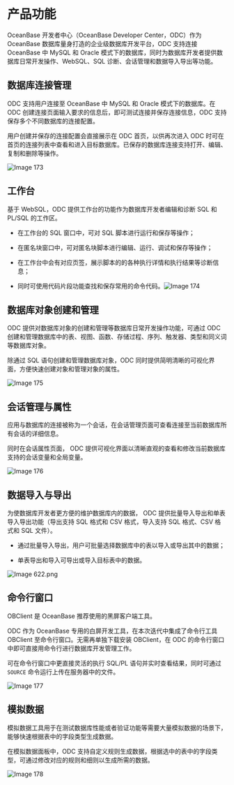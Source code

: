 产品功能 
=========================

OceanBase 开发者中心（OceanBase Developer Center，ODC）作为 OceanBase 数据库量身打造的企业级数据库开发平台，ODC 支持连接 OceanBase 中 MySQL 和 Oracle 模式下的数据库，同时为数据库开发者提供数据库日常开发操作、WebSQL、SQL 诊断、会话管理和数据导入导出等功能。

数据库连接管理 
----------------------------

ODC 支持用户连接至 OceanBase 中 MySQL 和 Oracle 模式下的数据库。在 ODC 创建连接页面输入要求的信息后，即可测试连接并保存连接信息，ODC 支持保存多个不同数据库的连接配置。

用户创建并保存的连接配置会直接展示在 ODC 首页，以供再次进入 ODC 时可在首页的连接列表中查看和进入目标数据库。已保存的数据库连接支持打开、编辑、复制和删除等操作。

![Image 173](https://help-static-aliyun-doc.aliyuncs.com/assets/img/zh-CN/4276328361/p241285.png)

工作台 
------------------------

基于 WebSQL，ODC 提供工作台的功能作为数据库开发者编辑和诊断 SQL 和 PL/SQL 的工作区。

* 在工作台的 SQL 窗口中，可对 SQL 脚本进行运行和保存等操作；

  

* 在匿名块窗口中，可对匿名块脚本进行编辑、运行、调试和保存等操作；

  

* 在工作台中会有对应页签，展示脚本的的各种执行详情和执行结果等诊断信息；

  

* 同时可使用代码片段功能查找和保存常用的命令代码。![Image 174](https://help-static-aliyun-doc.aliyuncs.com/assets/img/zh-CN/4276328361/p241286.png)

  




数据库对象创建和管理 
-------------------------------

ODC 提供对数据库对象的创建和管理等数据库日常开发操作功能，可通过 ODC 创建和管理数据库中的表、视图、函数、存储过程、序列、触发器、类型和同义词等数据库对象。

除通过 SQL 语句创建和管理数据库对象，ODC 同时提供简明清晰的可视化界面，方便快速创建对象和管理对象的属性。

![Image 175](https://help-static-aliyun-doc.aliyuncs.com/assets/img/zh-CN/5086373161/p241287.png)

会话管理与属性 
----------------------------

应用与数据库的连接被称为一个会话，在会话管理页面可查看连接至当前数据库所有会话的详细信息。

同时在会话属性页面， ODC 提供可视化界面以清晰直观的查看和修改当前数据库支持的会话变量和全局变量。

![Image 176](https://help-static-aliyun-doc.aliyuncs.com/assets/img/zh-CN/5086373161/p241289.png)

数据导入与导出 
----------------------------

为使数据库开发者更方便的维护数据库内的数据， ODC 提供批量导入导出和单表导入导出功能（导出支持 SQL 格式和 CSV 格式，导入支持 SQL 格式、CSV 格式和 SQL 文件）。

* 通过批量导入导出，用户可批量选择数据库中的表以导入或导出其中的数据；

  

* 单表导出和导入可导出或导入目标表中的数据。

![Image 622.png](https://obbusiness-private.oss-cn-shanghai.aliyuncs.com/doc/img/odc/333/%E4%BA%A7%E5%93%81%E7%AE%80%E4%BB%8B-%E4%BA%A7%E5%93%81%E5%8A%9F%E8%83%BD-%E5%AF%BC%E5%85%A5%E5%AF%BC%E5%87%BA.png)

  






命令行窗口 
--------------------------

OBClient 是 OceanBase 推荐使用的黑屏客户端工具。

ODC 作为 OceanBase 专用的白屏开发工具，在本次迭代中集成了命令行工具 OBClient 至命令行窗口。无需再单独下载安装 OBClient，在 ODC 的命令行窗口中即可直接用命令行进行数据库开发管理工作。

可在命令行窗口中更直接灵活的执行 SQL/PL 语句并实时查看结果，同时可通过 `SOURCE` 命令运行上传在服务器中的文件。

![Image 177](https://help-static-aliyun-doc.aliyuncs.com/assets/img/zh-CN/5086373161/p241291.png)

模拟数据 
-------------------------

模拟数据工具用于在测试数据库性能或者验证功能等需要大量模拟数据的场景下，能够快速根据表中的字段类型生成数据。

在模拟数据面板中，ODC 支持自定义规则生成数据，根据选中的表中的字段类型，可通过修改对应的规则和细则以生成所需的数据。

![Image 178](https://help-static-aliyun-doc.aliyuncs.com/assets/img/zh-CN/5086373161/p241293.png)

